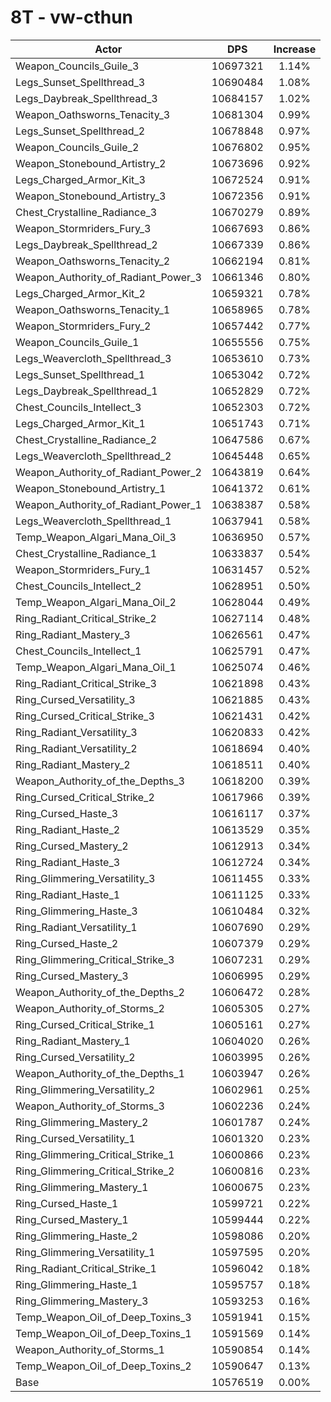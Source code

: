 # 8T - vw-cthun
| Actor | DPS | Increase |
|---|:---:|:---:|
|Weapon_Councils_Guile_3|10697321|1.14%|
|Legs_Sunset_Spellthread_3|10690484|1.08%|
|Legs_Daybreak_Spellthread_3|10684157|1.02%|
|Weapon_Oathsworns_Tenacity_3|10681304|0.99%|
|Legs_Sunset_Spellthread_2|10678848|0.97%|
|Weapon_Councils_Guile_2|10676802|0.95%|
|Weapon_Stonebound_Artistry_2|10673696|0.92%|
|Legs_Charged_Armor_Kit_3|10672524|0.91%|
|Weapon_Stonebound_Artistry_3|10672356|0.91%|
|Chest_Crystalline_Radiance_3|10670279|0.89%|
|Weapon_Stormriders_Fury_3|10667693|0.86%|
|Legs_Daybreak_Spellthread_2|10667339|0.86%|
|Weapon_Oathsworns_Tenacity_2|10662194|0.81%|
|Weapon_Authority_of_Radiant_Power_3|10661346|0.80%|
|Legs_Charged_Armor_Kit_2|10659321|0.78%|
|Weapon_Oathsworns_Tenacity_1|10658965|0.78%|
|Weapon_Stormriders_Fury_2|10657442|0.77%|
|Weapon_Councils_Guile_1|10655556|0.75%|
|Legs_Weavercloth_Spellthread_3|10653610|0.73%|
|Legs_Sunset_Spellthread_1|10653042|0.72%|
|Legs_Daybreak_Spellthread_1|10652829|0.72%|
|Chest_Councils_Intellect_3|10652303|0.72%|
|Legs_Charged_Armor_Kit_1|10651743|0.71%|
|Chest_Crystalline_Radiance_2|10647586|0.67%|
|Legs_Weavercloth_Spellthread_2|10645448|0.65%|
|Weapon_Authority_of_Radiant_Power_2|10643819|0.64%|
|Weapon_Stonebound_Artistry_1|10641372|0.61%|
|Weapon_Authority_of_Radiant_Power_1|10638387|0.58%|
|Legs_Weavercloth_Spellthread_1|10637941|0.58%|
|Temp_Weapon_Algari_Mana_Oil_3|10636950|0.57%|
|Chest_Crystalline_Radiance_1|10633837|0.54%|
|Weapon_Stormriders_Fury_1|10631457|0.52%|
|Chest_Councils_Intellect_2|10628951|0.50%|
|Temp_Weapon_Algari_Mana_Oil_2|10628044|0.49%|
|Ring_Radiant_Critical_Strike_2|10627114|0.48%|
|Ring_Radiant_Mastery_3|10626561|0.47%|
|Chest_Councils_Intellect_1|10625791|0.47%|
|Temp_Weapon_Algari_Mana_Oil_1|10625074|0.46%|
|Ring_Radiant_Critical_Strike_3|10621898|0.43%|
|Ring_Cursed_Versatility_3|10621885|0.43%|
|Ring_Cursed_Critical_Strike_3|10621431|0.42%|
|Ring_Radiant_Versatility_3|10620833|0.42%|
|Ring_Radiant_Versatility_2|10618694|0.40%|
|Ring_Radiant_Mastery_2|10618511|0.40%|
|Weapon_Authority_of_the_Depths_3|10618200|0.39%|
|Ring_Cursed_Critical_Strike_2|10617966|0.39%|
|Ring_Cursed_Haste_3|10616117|0.37%|
|Ring_Radiant_Haste_2|10613529|0.35%|
|Ring_Cursed_Mastery_2|10612913|0.34%|
|Ring_Radiant_Haste_3|10612724|0.34%|
|Ring_Glimmering_Versatility_3|10611455|0.33%|
|Ring_Radiant_Haste_1|10611125|0.33%|
|Ring_Glimmering_Haste_3|10610484|0.32%|
|Ring_Radiant_Versatility_1|10607690|0.29%|
|Ring_Cursed_Haste_2|10607379|0.29%|
|Ring_Glimmering_Critical_Strike_3|10607231|0.29%|
|Ring_Cursed_Mastery_3|10606995|0.29%|
|Weapon_Authority_of_the_Depths_2|10606472|0.28%|
|Weapon_Authority_of_Storms_2|10605305|0.27%|
|Ring_Cursed_Critical_Strike_1|10605161|0.27%|
|Ring_Radiant_Mastery_1|10604020|0.26%|
|Ring_Cursed_Versatility_2|10603995|0.26%|
|Weapon_Authority_of_the_Depths_1|10603947|0.26%|
|Ring_Glimmering_Versatility_2|10602961|0.25%|
|Weapon_Authority_of_Storms_3|10602236|0.24%|
|Ring_Glimmering_Mastery_2|10601787|0.24%|
|Ring_Cursed_Versatility_1|10601320|0.23%|
|Ring_Glimmering_Critical_Strike_1|10600866|0.23%|
|Ring_Glimmering_Critical_Strike_2|10600816|0.23%|
|Ring_Glimmering_Mastery_1|10600675|0.23%|
|Ring_Cursed_Haste_1|10599721|0.22%|
|Ring_Cursed_Mastery_1|10599444|0.22%|
|Ring_Glimmering_Haste_2|10598086|0.20%|
|Ring_Glimmering_Versatility_1|10597595|0.20%|
|Ring_Radiant_Critical_Strike_1|10596042|0.18%|
|Ring_Glimmering_Haste_1|10595757|0.18%|
|Ring_Glimmering_Mastery_3|10593253|0.16%|
|Temp_Weapon_Oil_of_Deep_Toxins_3|10591941|0.15%|
|Temp_Weapon_Oil_of_Deep_Toxins_1|10591569|0.14%|
|Weapon_Authority_of_Storms_1|10590854|0.14%|
|Temp_Weapon_Oil_of_Deep_Toxins_2|10590647|0.13%|
|Base|10576519|0.00%|

